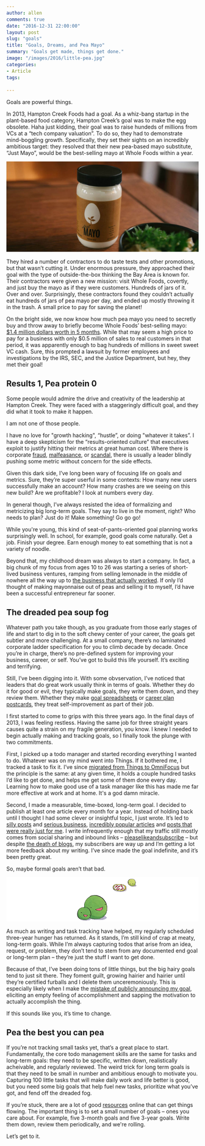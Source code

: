 ```yaml
---
author: allen
comments: true
date: "2016-12-31 22:00:00"
layout: post
slug: "goals"
title: "Goals, Dreams, and Pea Mayo"
summary: "Goals get made, things get done."
image: "/images/2016/little-pea.jpg"
categories:
- Article
tags:

---
```


Goals are powerful things.

In 2013, Hampton Creek Foods had a goal. As a whiz-bang startup in the plant-based food category, Hampton Creek’s goal was to make the egg obsolete. Haha just kidding, their goal was to raise hundeds of millions from VCs at a “tech company valuation”. To do so, they had to demonstrate mind-boggling growth. Specifically, they set their sights on an incredibly ambitious target: they resolved that their new pea-based mayo substitute, “Just Mayo”, would be the best-selling mayo at Whole Foods within a year.

<img src='/images/2016/mayo-table.jpg'>

They hired a number of contractors to do taste tests and other promotions, but that wasn’t cutting it. Under enormous pressure, they approached their goal with the type of outside-the-box thinking the Bay Area is known for. Their contractors were given a new mission: visit Whole Foods, covertly, and just buy the mayo as if they were customers. Hundreds of jars of it. Over and over. Surprisingly, these contractors found they couldn’t actually eat hundreds of jars of pea mayo per day, and ended up mostly throwing it in the trash. A small price to pay for saving the planet!

On the bright side, we now know how much pea mayo you need to secretly buy and throw away to briefly become Whole Foods’ best-selling mayo: [$1.4 million dollars worth in 5 months](https://www.bloomberg.com/features/2016-hampton-creek-just-mayo/). While that may seem a high price to pay for a business with only $0.5 million of sales to real customers in that period, it was apparently enough to bag hundreds of millions in sweet sweet VC cash. Sure, this prompted a lawsuit by former employees and investigations by the IRS, SEC, and the Justice Department, but hey, they met their goal!

## Results 1, Pea protein 0

Some people would admire the drive and creativity of the leadership at Hampton Creek. They were faced with a staggeringly difficult goal, and they did what it took to make it happen.

I am not one of those people.

I have no love for "growth hacking", “hustle”, or doing "whatever it takes”. I have a deep skepticism for the “results-oriented culture” that executives exploit to justify hitting their metrics at great human cost. Where there is corporate [fraud](http://money.cnn.com/2016/09/08/investing/wells-fargo-created-phony-accounts-bank-fees/), [malfeasance](http://www.nytimes.com/2016/02/18/technology/zenefits-scandal-highlights-perils-of-hypergrowth-at-start-ups.html?_r=0), or [scandal](http://www.vanityfair.com/news/2016/09/elizabeth-holmes-theranos-exclusive), there is usually a leader blindly pushing some metric without concern for the side effects.

Given this dark side, I’ve long been wary of focusing life on goals and metrics. Sure, they’re super userful in some contexts: How many new users successfully make an account? How many crashes are we seeing on this new build? Are we profitable? I look at numbers every day.

In general though, I’ve always resisted the idea of formalizing and metricizing big long-term goals. They say to live in the moment, right? Who needs to plan? Just do it! Make something! Go go go!

While you're young, this kind of seat-of-pants-oriented goal planning works surprisingly well. In school, for example, good goals come naturally. Get a job. Finish your degree. Earn enough money to eat something that is not a variety of noodle.

Beyond that, my childhood dream was always to start a company. In fact, a big chunk of my focus from ages 10 to 26 was starting a series of short-lived business ventures, ramping from selling lemonade in the middle of nowhere all the way up to [the business that actually worked](http://www.steamclock.com/). If only I’d thought of making mayonnaise out of peas and selling it to myself, I’d have been a successful entrepreneur far sooner.

## The dreaded pea soup fog

Whatever path you take though, as you graduate from those early stages of life and start to dig in to the soft chewy center of your career, the goals get subtler and more challenging. At a small company, there’s no laminated corporate ladder specification for you to climb decade by decade. Once you’re in charge, there’s no pre-defined system for improving your business, career, or self. You’ve got to build this life yourself. It’s exciting and terrifying.

Still, I’ve been digging into it. With some obvservation, I’ve noticed that leaders that do great work usually think in terms of goals. Whether they do it for good or evil, they typically make goals, they write them down, and they review them. Whether they make [goal spreadsheets](https://www.relay.fm/cortex/20) or [career plan postcards](https://twitter.com/tooaverage/status/812965779540844544), they treat self-improvement as part of their job.

I first started to come to grips with this three years ago. In the final days of 2013, I was feeling restless. Having the same job for three straight years causes quite a strain on my fragile generation, you know. I knew I needed to begin actually making and tracking goals, so I finally took the plunge with two commitments.

First, I picked up a todo manager and started recording everything I wanted to do. Whatever was on my mind went into Things. If it bothered me, I tracked a task to fix it. I’ve since [migrated from Things to OmniFocus](https://www.allenpike.com/2015/things-to-omnifocus/) but the principle is the same: at any given time, it holds a couple hundred tasks I’d like to get done, and helps me get some of them done every day. Learning how to make good use of a task manager like this has made me far more effective at work and at home. It's a god damn miracle.

Second, I made a measurable, time-boxed, long-term goal. I decided to publish at least one article every month for a year. Instead of holding back until I thought I had some clever or insightful topic, I just wrote. It’s led to [silly posts](http://www.allenpike.com/2014/schrodingers-shift-key/) and [serious business](http://www.allenpike.com/2016/getting-paid-receivables/), [incredibly popular articles](http://www.allenpike.com/2015/javascript-framework-fatigue/) and [posts that were really just for me](http://www.allenpike.com/2016/new-here/). I write infrequently enough that my traffic still mostly comes from social sharing and inbound links &ndash; [pleaselikeandsubscribe](https://www.youtube.com/watch?v=mo5d-D0Q1RE) &ndash; but despite [the death of blogs](http://kottke.org/13/12/rip-the-blog-1997-2013), my subscribers are way up and I’m getting a lot more feedback about my writing. I’ve since made the goal indefinite, and it’s been pretty great.

So, maybe formal goals aren’t that bad.

<img src='/images/2016/little-pea.png'>

As much as writing and task tracking have helped, my regularly scheduled three-year hunger has returned. As it stands, I’m still kind of crap at meaty, long-term goals. While I’m always capturing todos that arise from an idea, request, or problem, they don’t tend to stem from any documented end goal or long-term plan &ndash; they’re just the stuff I want to get done.

Because of that, I’ve been doing tons of little things, but the big hairy goals tend to just sit there. They foment guilt, growing hairier and hairier until they’re certified furballs and I delete them unceremoniously. This is especially likely when I make the [mistake of publicly announcing my goal](https://sivers.org/zipit2), eliciting an empty feeling of accomplishment and sapping the motivation to actually accomplish the thing.

If this sounds like you, it’s time to change. 

## Pea the best you can pea

If you’re not tracking small tasks yet, that’s a great place to start. Fundamentally, the core todo management skills are the same for tasks and long-term goals: they need to be specific, written down, realistically acheivable, and regularly reviewed. The weird trick for long term goals is that they need to be small in number and ambitious enough to motivate you. Capturing 100 little tasks that will make daily work and life better is good, but you need some big goals that help fuel new tasks, prioritize what you’ve got, and fend off the dreaded fog.

If you’re stuck, there are a lot of good [resources](https://michaelhyatt.com/goal-setting.html) online that can get things flowing. The important thing is to set a small number of goals &ndash; ones you care about. For example, five 3-month goals and five 3-year goals. Write them down, review them periodically, and we're rolling.

Let’s get to it.



